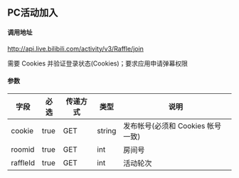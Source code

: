 ## PC活动加入

#### 调用地址

http://api.live.bilibili.com/activity/v3/Raffle/join

需要 Cookies 并验证登录状态(Cookies)；要求应用申请弹幕权限

#### 参数

|字段|必选|传递方式|类型|说明|
|----|----|--------|----|----|
|cookie|true|GET|string|发布帐号(必须和 Cookies 帐号一致)|
|roomid|true|GET|int|房间号|
|raffleId|true|GET|int|活动轮次|
